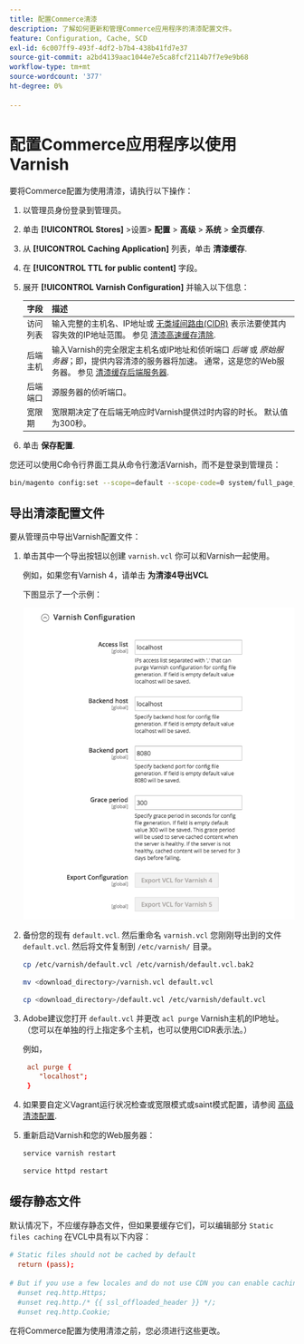 ```yaml
---
title: 配置Commerce清漆
description: 了解如何更新和管理Commerce应用程序的清漆配置文件。
feature: Configuration, Cache, SCD
exl-id: 6c007ff9-493f-4df2-b7b4-438b41fd7e37
source-git-commit: a2bd4139aac1044e7e5ca8fcf2114b7f7e9e9b68
workflow-type: tm+mt
source-wordcount: '377'
ht-degree: 0%

---
```


# 配置Commerce应用程序以使用Varnish

要将Commerce配置为使用清漆，请执行以下操作：

1. 以管理员身份登录到管理员。
1. 单击 **[!UICONTROL Stores]** >设置> **配置** > **高级** > **系统** > **全页缓存**.
1. 从 **[!UICONTROL Caching Application]** 列表，单击 **清漆缓存**.
1. 在 **[!UICONTROL TTL for public content]** 字段。
1. 展开 **[!UICONTROL Varnish Configuration]** 并输入以下信息：

   | 字段 | 描述 |
   | ----- | ----------- |
   | 访问列表 | 输入完整的主机名、IP地址或 [无类域间路由(CIDR)](https://www.digitalocean.com/community/tutorials/understanding-ip-addresses-subnets-and-cidr-notation-for-networking) 表示法要使其内容失效的IP地址范围。 参见 [清漆高速缓存清除](https://varnish-cache.org/docs/3.0/tutorial/purging.html). |
   | 后端主机 | 输入Varnish的完全限定主机名或IP地址和侦听端口 _后端_ 或 _原始服务器_；即，提供内容清漆的服务器将加速。 通常，这是您的Web服务器。 参见 [清漆缓存后端服务器](https://www.varnish-cache.org/docs/trunk/users-guide/vcl-backends.html). |
   | 后端端口 | 源服务器的侦听端口。 |
   | 宽限期 | 宽限期决定了在后端无响应时Varnish提供过时内容的时长。 默认值为300秒。 |

1. 单击 **保存配置**.

您还可以使用C命令行界面工具从命令行激活Varnish，而不是登录到管理员：

```bash
bin/magento config:set --scope=default --scope-code=0 system/full_page_cache/caching_application 2
```

## 导出清漆配置文件

要从管理员中导出Varnish配置文件：

1. 单击其中一个导出按钮以创建 `varnish.vcl` 你可以和Varnish一起使用。

   例如，如果您有Varnish 4，请单击 **为清漆4导出VCL**

   下图显示了一个示例：

   ![在Admin中配置Commerce以使用清漆](../../assets/configuration/varnish-admin-22.png)

1. 备份您的现有 `default.vcl`. 然后重命名 `varnish.vcl` 您刚刚导出到的文件 `default.vcl`. 然后将文件复制到 `/etc/varnish/` 目录。

   ```bash
   cp /etc/varnish/default.vcl /etc/varnish/default.vcl.bak2
   ```

   ```bash
   mv <download_directory>/varnish.vcl default.vcl
   ```

   ```bash
   cp <download_directory>/default.vcl /etc/varnish/default.vcl
   ```

1. Adobe建议您打开 `default.vcl` 并更改 `acl purge` Varnish主机的IP地址。 （您可以在单独的行上指定多个主机，也可以使用CIDR表示法。）

   例如，

   ```conf
    acl purge {
       "localhost";
    }
   ```

1. 如果要自定义Vagrant运行状况检查或宽限模式或saint模式配置，请参阅 [高级清漆配置](config-varnish-advanced.md).

1. 重新启动Varnish和您的Web服务器：

   ```bash
   service varnish restart
   ```

   ```bash
   service httpd restart
   ```

## 缓存静态文件

默认情况下，不应缓存静态文件，但如果要缓存它们，可以编辑部分 `Static files caching` 在VCL中具有以下内容：

```conf
# Static files should not be cached by default
  return (pass);

# But if you use a few locales and do not use CDN you can enable caching static files by commenting previous line (#return (pass);) and uncommenting next 3 lines
  #unset req.http.Https;
  #unset req.http./* {{ ssl_offloaded_header }} */;
  #unset req.http.Cookie;
```

在将Commerce配置为使用清漆之前，您必须进行这些更改。
